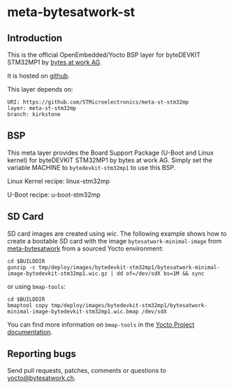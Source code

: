 # meta-bytesatwork-st


## Introduction

This is the official OpenEmbedded/Yocto BSP layer for byteDEVKIT STM32MP1 by [bytes at
work AG](https://www.bytesatwork.io/).

It is hosted on [github](https://github.com/bytesatwork/meta-bytesatwork-st.git).

This layer depends on:

	URI: https://github.com/STMicroelectronics/meta-st-stm32mp
	layer: meta-st-stm32mp
	branch: kirkstone


## BSP

This meta layer provides the Board Support Package (U-Boot and Linux kernel)
for byteDEVKIT STM32MP1 by bytes at work AG. Simply set the variable MACHINE to
`bytedevkit-stm32mp1` to use this BSP.

Linux Kernel recipe: linux-stm32mp

U-Boot recipe: u-boot-stm32mp


## SD Card

SD card images are created using *wic*. The following example shows how to create a bootable SD card
with the image `bytesatwork-minimal-image` from
[meta-bytesatwork](https://github.com/bytesatwork/meta-bytesatwork.git) from a sourced Yocto
environment:

	cd $BUILDDIR
	gunzip -c tmp/deploy/images/bytedevkit-stm32mp1/bytesatwork-minimal-image-bytedevkit-stm32mp1.wic.gz | dd of=/dev/sdX bs=1M && sync

or using `bmap-tools`:

	cd $BUILDDIR
	bmaptool copy tmp/deploy/images/bytedevkit-stm32mp1/bytesatwork-minimal-image-bytedevkit-stm32mp1.wic.bmap /dev/sdX

You can find more information on `bmap-tools` in the [Yocto Project documentation](https://docs.yoctoproject.org/4.0/dev-manual/common-tasks.html#flashing-images-using-bmaptool).


## Reporting bugs

Send pull requests, patches, comments or questions to yocto@bytesatwork.ch.
